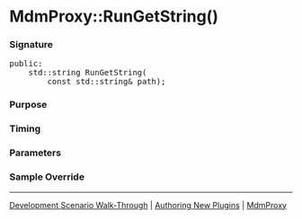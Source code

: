 # MdmProxy::RunGetString()

### Signature

<pre>
public:
    std::string RunGetString(
        const std::string& path);
</pre>

### Purpose

### Timing

### Parameters

### Sample Override

----

[Development Scenario Walk-Through](../../../development-scenario.md) | [Authoring New Plugins](../../developer-plugin-creation.md) | [MdmProxy](mdm-proxy.md)
